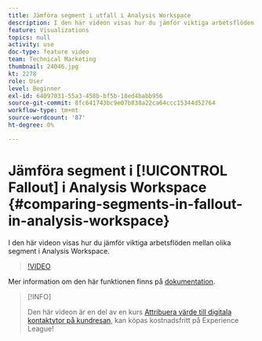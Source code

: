 ```yaml
---
title: Jämföra segment i utfall i Analysis Workspace
description: I den här videon visas hur du jämför viktiga arbetsflöden mellan olika segment i Analysis Workspace.
feature: Visualizations
topics: null
activity: use
doc-type: feature video
team: Technical Marketing
thumbnail: 24046.jpg
kt: 2278
role: User
level: Beginner
exl-id: 64097031-55a3-458b-bf5b-18ed4babb956
source-git-commit: 8fc641743bc9e07b838a22ca64ccc15344d52764
workflow-type: tm+mt
source-wordcount: '87'
ht-degree: 0%

---
```


# Jämföra segment i [!UICONTROL Fallout] i Analysis Workspace {#comparing-segments-in-fallout-in-analysis-workspace}

I den här videon visas hur du jämför viktiga arbetsflöden mellan olika segment i Analysis Workspace.

>[!VIDEO](https://video.tv.adobe.com/v/24046/?quality=12&learn=on)

Mer information om den här funktionen finns på [dokumentation](https://experienceleague.adobe.com/docs/analytics/analyze/analysis-workspace/visualizations/fallout/compare-segments-fallout.html?lang=en).

>[!INFO]
>
> Den här videon är en del av en kurs [Attribuera värde till digitala kontaktytor på kundresan](https://experienceleague.adobe.com/?recommended=Analytics-U-1-2020.2), kan köpas kostnadsfritt på Experience League!